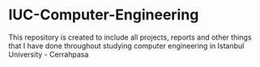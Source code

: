 # IUC-Computer-Engineering
This repository is created to include all projects, reports and other things that I have done throughout studying computer engineering in Istanbul University - Cerrahpasa
